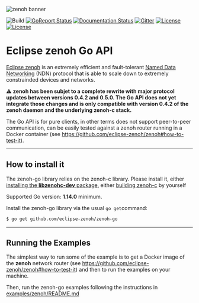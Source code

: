 ![zenoh banner](./zenoh-dragon.png)

![Build](https://github.com/eclipse-zenoh/zenoh-go/workflows/Go/badge.svg)
[![GoReport Status](https://goreportcard.com/badge/github.com/eclipse-zenoh/zenoh-go)](https://goreportcard.com/report/github.com/eclipse-zenoh/zenoh-go)
[![Documentation Status](https://readthedocs.org/projects/zenoh-go/badge/?version=latest)](https://zenoh-go.readthedocs.io/en/latest/?badge=latest)
[![Gitter](https://badges.gitter.im/atolab/zenoh.svg)](https://gitter.im/atolab/zenoh?utm_source=badge&utm_medium=badge&utm_campaign=pr-badge)
[![License](https://img.shields.io/badge/License-EPL%202.0-blue)](https://choosealicense.com/licenses/epl-2.0/)
[![License](https://img.shields.io/badge/License-Apache%202.0-blue.svg)](https://opensource.org/licenses/Apache-2.0)

# Eclipse zenoh Go API

[Eclipse zenoh](http://zenoh.io) is an extremely efficient and fault-tolerant [Named Data Networking](http://named-data.net) (NDN) protocol 
that is able to scale down to extremely constrainded devices and networks. 

:warning: **zenoh has been subjet to a complete rewrite with major protocol updates between versions 0.4.2 and 0.5.0. The Go API does not yet integrate those changes and is only compatible with version 0.4.2 of the zenoh daemon and the underlying zenoh-c stack.**

The Go API is for pure clients, in other terms does not support peer-to-peer communication, can be easily tested against a zenoh router running in a Docker container (see https://github.com/eclipse-zenoh/zenoh#how-to-test-it). 

-------------------------------
## How to install it

The zenoh-go library relies on the zenoh-c library. Please install it, either [installing the **libzenohc-dev** package](https://github.com/eclipse-zenoh/zenoh-c#how-to-install-it), either [building zenoh-c](https://github.com/eclipse-zenoh/zenoh-c#how-to-build-it) by yourself

Supported Go version: **1.14.0** minimum.

Install the zenoh-go library via the usual `go get`command:
  ```bash
  $ go get github.com/eclipse-zenoh/zenoh-go
  ```

-------------------------------
## Running the Examples

The simplest way to run some of the example is to get a Docker image of the **zenoh** network router (see https://github.com/eclipse-zenoh/zenoh#how-to-test-it) and then to run the examples on your machine.

Then, run the zenoh-go examples following the instructions in [examples/zenoh/README.md](https://github.com/eclipse-zenoh/zenoh-go/blob/master/examples/zenoh/README.md)

